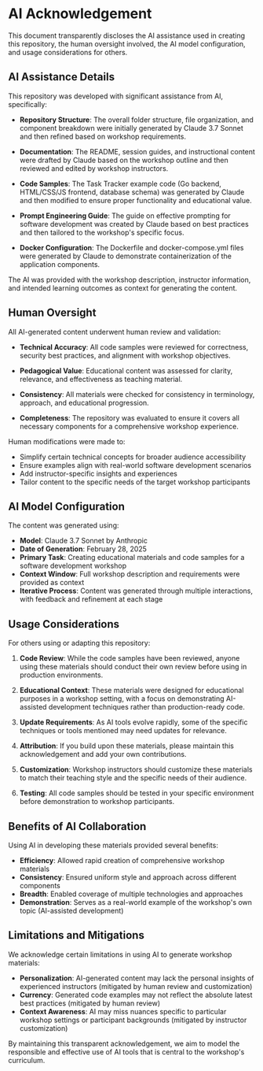 # AI Acknowledgement

This document transparently discloses the AI assistance used in creating this repository, the human oversight involved, the AI model configuration, and usage considerations for others.

## AI Assistance Details

This repository was developed with significant assistance from AI, specifically:

- **Repository Structure**: The overall folder structure, file organization, and component breakdown were initially generated by Claude 3.7 Sonnet and then refined based on workshop requirements.

- **Documentation**: The README, session guides, and instructional content were drafted by Claude based on the workshop outline and then reviewed and edited by workshop instructors.

- **Code Samples**: The Task Tracker example code (Go backend, HTML/CSS/JS frontend, database schema) was generated by Claude and then modified to ensure proper functionality and educational value.

- **Prompt Engineering Guide**: The guide on effective prompting for software development was created by Claude based on best practices and then tailored to the workshop's specific focus.

- **Docker Configuration**: The Dockerfile and docker-compose.yml files were generated by Claude to demonstrate containerization of the application components.

The AI was provided with the workshop description, instructor information, and intended learning outcomes as context for generating the content.

## Human Oversight

All AI-generated content underwent human review and validation:

- **Technical Accuracy**: All code samples were reviewed for correctness, security best practices, and alignment with workshop objectives.

- **Pedagogical Value**: Educational content was assessed for clarity, relevance, and effectiveness as teaching material.

- **Consistency**: All materials were checked for consistency in terminology, approach, and educational progression.

- **Completeness**: The repository was evaluated to ensure it covers all necessary components for a comprehensive workshop experience.

Human modifications were made to:
- Simplify certain technical concepts for broader audience accessibility
- Ensure examples align with real-world software development scenarios
- Add instructor-specific insights and experiences
- Tailor content to the specific needs of the target workshop participants

## AI Model Configuration

The content was generated using:

- **Model**: Claude 3.7 Sonnet by Anthropic
- **Date of Generation**: February 28, 2025
- **Primary Task**: Creating educational materials and code samples for a software development workshop
- **Context Window**: Full workshop description and requirements were provided as context
- **Iterative Process**: Content was generated through multiple interactions, with feedback and refinement at each stage

## Usage Considerations

For others using or adapting this repository:

1. **Code Review**: While the code samples have been reviewed, anyone using these materials should conduct their own review before using in production environments.

2. **Educational Context**: These materials were designed for educational purposes in a workshop setting, with a focus on demonstrating AI-assisted development techniques rather than production-ready code.

3. **Update Requirements**: As AI tools evolve rapidly, some of the specific techniques or tools mentioned may need updates for relevance.

4. **Attribution**: If you build upon these materials, please maintain this acknowledgement and add your own contributions.

5. **Customization**: Workshop instructors should customize these materials to match their teaching style and the specific needs of their audience.

6. **Testing**: All code samples should be tested in your specific environment before demonstration to workshop participants.

## Benefits of AI Collaboration

Using AI in developing these materials provided several benefits:

- **Efficiency**: Allowed rapid creation of comprehensive workshop materials
- **Consistency**: Ensured uniform style and approach across different components
- **Breadth**: Enabled coverage of multiple technologies and approaches
- **Demonstration**: Serves as a real-world example of the workshop's own topic (AI-assisted development)

## Limitations and Mitigations

We acknowledge certain limitations in using AI to generate workshop materials:

- **Personalization**: AI-generated content may lack the personal insights of experienced instructors (mitigated by human review and customization)
- **Currency**: Generated code examples may not reflect the absolute latest best practices (mitigated by human review)
- **Context Awareness**: AI may miss nuances specific to particular workshop settings or participant backgrounds (mitigated by instructor customization)

By maintaining this transparent acknowledgement, we aim to model the responsible and effective use of AI tools that is central to the workshop's curriculum.
